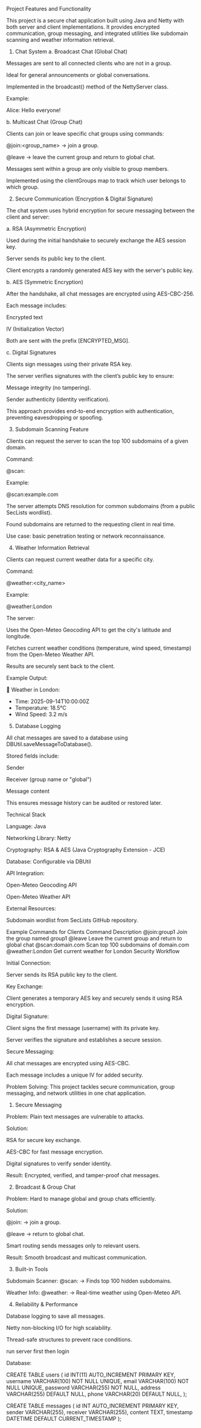 Project Features and Functionality

This project is a secure chat application built using Java and Netty with both server and client implementations. It provides encrypted communication, group messaging, and integrated utilities like subdomain scanning and weather information retrieval.

1. Chat System
a. Broadcast Chat (Global Chat)

Messages are sent to all connected clients who are not in a group.

Ideal for general announcements or global conversations.

Implemented in the broadcast() method of the NettyServer class.

Example:

Alice: Hello everyone!

b. Multicast Chat (Group Chat)

Clients can join or leave specific chat groups using commands:

@join:<group_name> → join a group.

@leave → leave the current group and return to global chat.

Messages sent within a group are only visible to group members.

Implemented using the clientGroups map to track which user belongs to which group.

2. Secure Communication (Encryption & Digital Signature)

The chat system uses hybrid encryption for secure messaging between the client and server:

a. RSA (Asymmetric Encryption)

Used during the initial handshake to securely exchange the AES session key.

Server sends its public key to the client.

Client encrypts a randomly generated AES key with the server's public key.

b. AES (Symmetric Encryption)

After the handshake, all chat messages are encrypted using AES-CBC-256.

Each message includes:

Encrypted text

IV (Initialization Vector)

Both are sent with the prefix [ENCRYPTED_MSG].

c. Digital Signatures

Clients sign messages using their private RSA key.

The server verifies signatures with the client’s public key to ensure:

Message integrity (no tampering).

Sender authenticity (identity verification).

This approach provides end-to-end encryption with authentication, preventing eavesdropping or spoofing.

3. Subdomain Scanning Feature

Clients can request the server to scan the top 100 subdomains of a given domain.

Command:

@scan:<domain>


Example:

@scan:example.com


The server attempts DNS resolution for common subdomains (from a public SecLists wordlist).

Found subdomains are returned to the requesting client in real time.

Use case: basic penetration testing or network reconnaissance.

4. Weather Information Retrieval

Clients can request current weather data for a specific city.

Command:

@weather:<city_name>


Example:

@weather:London


The server:

Uses the Open-Meteo Geocoding API to get the city's latitude and longitude.

Fetches current weather conditions (temperature, wind speed, timestamp) from the Open-Meteo Weather API.

Results are securely sent back to the client.

Example Output:

📍 Weather in London:
- Time: 2025-09-14T10:00:00Z
- Temperature: 18.5°C
- Wind Speed: 3.2 m/s

5. Database Logging

All chat messages are saved to a database using DBUtil.saveMessageToDatabase().

Stored fields include:

Sender

Receiver (group name or "global")

Message content

This ensures message history can be audited or restored later.

Technical Stack

Language: Java

Networking Library: Netty

Cryptography: RSA & AES (Java Cryptography Extension - JCE)

Database: Configurable via DBUtil

API Integration:

Open-Meteo Geocoding API

Open-Meteo Weather API

External Resources:

Subdomain wordlist from SecLists GitHub repository.

Example Commands for Clients
Command	Description
@join:group1	Join the group named group1
@leave	Leave the current group and return to global chat
@scan:domain.com	Scan top 100 subdomains of domain.com
@weather:London	Get current weather for London
Security Workflow

Initial Connection:

Server sends its RSA public key to the client.

Key Exchange:

Client generates a temporary AES key and securely sends it using RSA encryption.

Digital Signature:

Client signs the first message (username) with its private key.

Server verifies the signature and establishes a secure session.

Secure Messaging:

All chat messages are encrypted using AES-CBC.

Each message includes a unique IV for added security.

Problem Solving:
This project tackles secure communication, group messaging, and network utilities in one chat application.

1. Secure Messaging

Problem: Plain text messages are vulnerable to attacks.

Solution:

RSA for secure key exchange.

AES-CBC for fast message encryption.

Digital signatures to verify sender identity.

Result: Encrypted, verified, and tamper-proof chat messages.

2. Broadcast & Group Chat

Problem: Hard to manage global and group chats efficiently.

Solution:

@join:<group> → join a group.

@leave → return to global chat.

Smart routing sends messages only to relevant users.

Result: Smooth broadcast and multicast communication.

3. Built-in Tools

Subdomain Scanner: @scan:<domain> → Finds top 100 hidden subdomains.

Weather Info: @weather:<city> → Real-time weather using Open-Meteo API.

4. Reliability & Performance

Database logging to save all messages.

Netty non-blocking I/O for high scalability.

Thread-safe structures to prevent race conditions.




run server first then login

Database:

CREATE TABLE users (
    id INT(11) AUTO_INCREMENT PRIMARY KEY,
    username VARCHAR(100) NOT NULL UNIQUE,
    email VARCHAR(100) NOT NULL UNIQUE,
    password VARCHAR(255) NOT NULL,
    address VARCHAR(255) DEFAULT NULL,
    phone VARCHAR(20) DEFAULT NULL,
);

CREATE TABLE messages (
    id INT AUTO_INCREMENT PRIMARY KEY,
    sender VARCHAR(255),
    receiver VARCHAR(255),
    content TEXT,
    timestamp DATETIME DEFAULT CURRENT_TIMESTAMP
);
